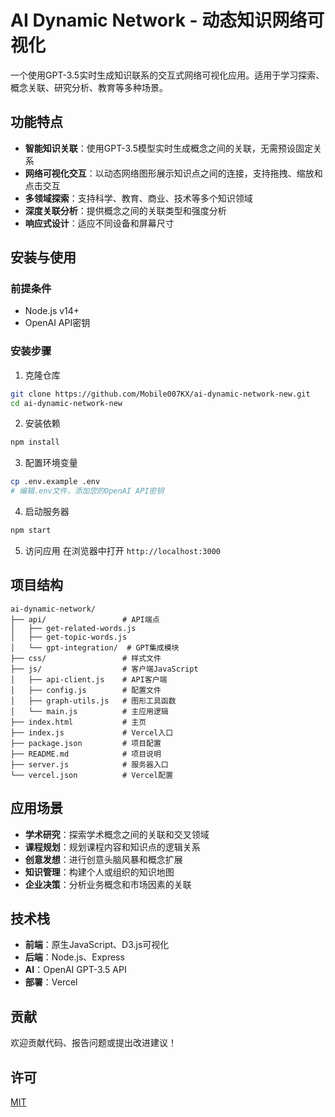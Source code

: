 # AI Dynamic Network - 动态知识网络可视化

一个使用GPT-3.5实时生成知识联系的交互式网络可视化应用。适用于学习探索、概念关联、研究分析、教育等多种场景。

## 功能特点

- **智能知识关联**：使用GPT-3.5模型实时生成概念之间的关联，无需预设固定关系
- **网络可视化交互**：以动态网络图形展示知识点之间的连接，支持拖拽、缩放和点击交互
- **多领域探索**：支持科学、教育、商业、技术等多个知识领域
- **深度关联分析**：提供概念之间的关联类型和强度分析
- **响应式设计**：适应不同设备和屏幕尺寸

## 安装与使用

### 前提条件

- Node.js v14+
- OpenAI API密钥

### 安装步骤

1. 克隆仓库
```bash
git clone https://github.com/Mobile007KX/ai-dynamic-network-new.git
cd ai-dynamic-network-new
```

2. 安装依赖
```bash
npm install
```

3. 配置环境变量
```bash
cp .env.example .env
# 编辑.env文件，添加您的OpenAI API密钥
```

4. 启动服务器
```bash
npm start
```

5. 访问应用
在浏览器中打开 `http://localhost:3000`

## 项目结构

```
ai-dynamic-network/
├── api/                 # API端点
│   ├── get-related-words.js
│   ├── get-topic-words.js
│   └── gpt-integration/  # GPT集成模块
├── css/                 # 样式文件
├── js/                  # 客户端JavaScript
│   ├── api-client.js    # API客户端
│   ├── config.js        # 配置文件
│   ├── graph-utils.js   # 图形工具函数
│   └── main.js          # 主应用逻辑
├── index.html           # 主页
├── index.js             # Vercel入口
├── package.json         # 项目配置
├── README.md            # 项目说明
├── server.js            # 服务器入口
└── vercel.json          # Vercel配置
```

## 应用场景

- **学术研究**：探索学术概念之间的关联和交叉领域
- **课程规划**：规划课程内容和知识点的逻辑关系
- **创意发想**：进行创意头脑风暴和概念扩展
- **知识管理**：构建个人或组织的知识地图
- **企业决策**：分析业务概念和市场因素的关联

## 技术栈

- **前端**：原生JavaScript、D3.js可视化
- **后端**：Node.js、Express
- **AI**：OpenAI GPT-3.5 API
- **部署**：Vercel

## 贡献

欢迎贡献代码、报告问题或提出改进建议！

## 许可

[MIT](LICENSE)
